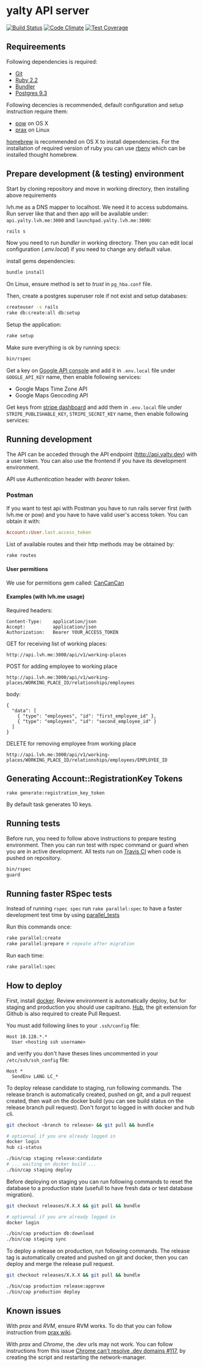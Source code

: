 yalty API server
================

[![Build Status](https://magnum.travis-ci.com/yalty/yalty-backend.svg?token=35p5MLza67zdcUbXZDsS&branch=master)](https://magnum.travis-ci.com/yalty/yalty-backend) [![Code Climate](https://codeclimate.com/repos/5548cbaae30ba06b34000d53/badges/66b6a34fcae4e5ad3f80/gpa.svg)](https://codeclimate.com/repos/5548cbaae30ba06b34000d53/feed) [![Test Coverage](https://codeclimate.com/repos/5548cbaae30ba06b34000d53/badges/66b6a34fcae4e5ad3f80/coverage.svg)](https://codeclimate.com/repos/5548cbaae30ba06b34000d53/coverage)

Requireements
-------------

Following dependencies is required:

* [Git](http://git-scm.com/)
* [Ruby 2.2](https://www.ruby-lang.org/)
* [Bundler](http://bundler.io/)
* [Postgres 9.3](http://www.postgresql.org/)

Following decencies is recommended, default configuration and
setup instruction require them:

* [pow](http://pow.cx/) on OS X
* [prax](http://ysbaddaden.github.io/prax/) on Linux

[homebrew](http://brew.sh/) is recommended on OS X to install dependencies. For
the installation of required version of ruby you can use
[rbenv](https://github.com/sstephenson/rbenv) which can be installed thought
homebrew.


Prepare development (& testing) environment
-------------------------------------------

Start by cloning repository and move in working directory, then installing
above requirements

lvh.me as a DNS mapper to localhost. We need it to access subdomains. Run server like that and then app will be available
under: `api.yalty.lvh.me:3000` and `launchpad.yalty.lvh.me:3000`:

```bash
rails s
```

Now you need to run *bundler* in working directory. Then you can edit local
configuration (*.env.local*) if you need to change any default value.

install gems dependencies:
```bash
bundle install
```

On Linux, ensure method is set to *trust* in `pg_hba.conf` file.

Then, create a postgres superuser role if not exist and setup databases:
```bash
createuser -s rails
rake db:create:all db:setup
```

Setup the application:
```bash
rake setup
```

Make sure everything is ok by running specs:
```bash
bin/rspec
```

Get a key on [Google API console](https://code.google.com/apis/console/) and add it in
`.env.local` file under `GOOGLE_API_KEY` name, then enable following services:

* Google Maps Time Zone API
* Google Maps Geocoding API


Get keys from [stripe dashboard](https://dashboard.stripe.com/account/apikeys) and add them in
`.env.local` file under `STRIPE_PUBLISHABLE_KEY`, `STRIPE_SECRET_KEY` name, then enable following services:

Running development
-------------------

The API can be acceded through the API endpoint (http://api.yalty.dev) with a
user token. You can also use the frontend if you have its development
environment.


API use *Authentication* header with *bearer* token.


### Postman

If you want to test api with Postman you have to run rails server first (with lvh.me or pow) and you have to have valid user's access token. You can obtain it with:
```ruby
Account::User.last.access_token
```

List of available routes and their http methods may be obtained by:
```bash
rake routes
```

#### User permitions

We use for permitions gem called: [CanCanCan](https://github.com/CanCanCommunity/cancancan)

#### Examples (with lvh.me usage)

Required headers:
```
Content-Type:    application/json
Accept:          application/json
Authorization:   Bearer YOUR_ACCESS_TOKEN
```

GET for receiving list of working places:
```
http://api.lvh.me:3000/api/v1/working-places
```

POST for adding employee to working place
```
http://api.lvh.me:3000/api/v1/working-places/WORKING_PLACE_ID/relationships/employees
```
body:
```
{
  "data": [
    { "type": "employees", "id": "first_employee_id" },
    { "type": "employees", "id": "second_employee_id" }
  ]
}
```

DELETE for removing employee from working place
```
http://api.lvh.me:3000/api/v1/working-places/WORKING_PLACE_ID/relationships/employees/EMPLOYEE_ID
```

Generating Account::RegistrationKey Tokens
------------------------------------------

```
rake generate:registration_key_token
```

By default task generates 10 keys.


Running tests
-------------

Before run, you need to follow above instructions to prepare testing
environment. Then you can run test with rspec command or guard when you are
in active development. All tests run on
[Travis CI](https://magnum.travis-ci.com/yalty/yalty-backend)
when code is pushed on repository.

```bash
bin/rspec
guard
```

Running faster RSpec tests
-------------

Instead of running `rspec spec` run `rake parallel:spec` to have a faster development test time by using [parallel_tests](https://github.com/grosser/parallel_tests)

Run this commands once:
```bash
rake parallel:create
rake parallel:prepare # repeate after migration
```

Run each time:
```bash
rake parallel:spec
```

How to deploy
-------------

First, install [docker](https://docs.docker.com/engine/installation/). Review environment is
automatically deploy, but for staging and production you should use capitrano.
[Hub](https://hub.github.com/), the git extension for Github is also required to create Pull
Request.

You must add following lines to your `.ssh/config` file:
```
Host 10.128.*.*
  User <hosting ssh username>
```

and verify you don't have theses lines uncommented in your `/etc/ssh/ssh_config` file:
```
Host *
  SendEnv LANG LC_*
```

To deploy release candidate to staging, run following commands. The release branch is automatically
created, pushed on git, and a pull request created, then wait on the docker build (you can see build
status on the release branch pull request). Don't forgot to logged in with docker and hub cli.
```bash
git checkout <branch to release> && git pull && bundle

# optionnal if you are already logged in
docker login
hub ci-status

./bin/cap staging release:candidate
# ... waiting on docker build ...
./bin/cap staging deploy
```

Before deploying on staging you can run following commands to reset the database to
a production state (usefull to have fresh data or test database migration).
```bash
git checkout releases/X.X.X && git pull && bundle

# optionnal if you are already logged in
docker login

./bin/cap production db:download
./bin/cap staging sync
```

To deploy a release on production, run following commands. The release tag is automatically created
and pushed on git and docker, then you can deploy and merge the release pull request.
```bash
git checkout releases/X.X.X && git pull && bundle

./bin/cap production release:approve
./bin/cap production deploy
```

Known issues
------------

With *prax* and *RVM*, ensure RVM works. To do that you can follow instruction
from [prax wiki](https://github.com/ysbaddaden/prax/wiki/Ruby-Version-Managers#rvm).

With *prax* and *Chrome*, the .dev urls may not work. You can follow instructions
from this issue [Chrome can't resolve .dev domains #117](https://github.com/ysbaddaden/prax/issues/117#issuecomment-78342316), by creating the script and restarting the network-manager.
